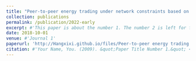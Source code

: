```yaml
---
title: "Peer-to-peer energy trading under network constraints based on generalized fast dual ascent"
collection: publications
permalink: /publication/2022-early
excerpt: #'This paper is about the number 1. The number 2 is left for future work.'
date: 2018-10-01
venue: #'Journal 1'
paperurl: 'http://Hangxixi.github.io/files/Peer-to-peer energy trading under network constraints based on generalized fast dual ascent.pdf'
citation: #'Your Name, You. (2009). &quot;Paper Title Number 1.&quot; <i>Journal 1</i>. 1(1).'
---
```


